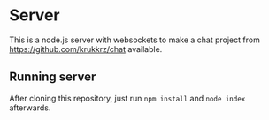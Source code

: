 # Server

This is a node.js server with websockets to make a chat project from https://github.com/krukkrz/chat available.

## Running server

After cloning this repository, just run `npm install` and `node index` afterwards.